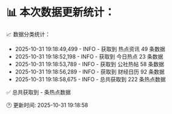 📊 本次数据更新统计：
==========================

📈 数据分类统计：
- 2025-10-31 19:18:49,499 - INFO - 获取到 热点资讯 49 条数据
- 2025-10-31 19:18:52,198 - INFO - 获取到 今日热点 23 条数据
- 2025-10-31 19:18:53,789 - INFO - 获取到 公社热帖 58 条数据
- 2025-10-31 19:18:56,289 - INFO - 获取到 财经日历 92 条数据
- 2025-10-31 19:18:58,675 - INFO - 总共获取到 222 条热点数据

✅ 总共获取到 - 条热点数据

🕐 更新时间: 2025-10-31 19:18:58

